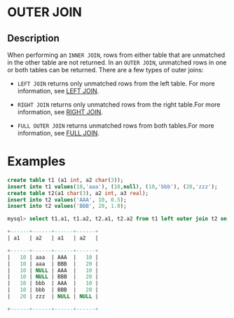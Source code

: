 # **OUTER JOIN**

## **Description**

When performing an ``INNER JOIN``, rows from either table that are unmatched in the other table are not returned. In an ``OUTER JOIN``, unmatched rows in one or both tables can be returned. There are a few types of outer joins:

- ``LEFT JOIN`` returns only unmatched rows from the left table. For more information, see [LEFT JOIN](left-join.md).

- ``RIGHT JOIN`` returns only unmatched rows from the right table.For more information, see [RIGHT JOIN](right-join.md).

- ``FULL OUTER JOIN`` returns unmatched rows from both tables.For more information, see [FULL JOIN](full-join.md).

# **Examples**

```sql
create table t1 (a1 int, a2 char(3));
insert into t1 values(10,'aaa'), (10,null), (10,'bbb'), (20,'zzz');
create table t2(a1 char(3), a2 int, a3 real);
insert into t2 values('AAA', 10, 0.5);
insert into t2 values('BBB', 20, 1.0);

mysql> select t1.a1, t1.a2, t2.a1, t2.a2 from t1 left outer join t2 on t1.a1=10;

+------+------+------+------+
| a1   | a2   | a1   | a2   |

+------+------+------+------+
|   10 | aaa  | AAA  |   10 |
|   10 | aaa  | BBB  |   20 |
|   10 | NULL | AAA  |   10 |
|   10 | NULL | BBB  |   20 |
|   10 | bbb  | AAA  |   10 |
|   10 | bbb  | BBB  |   20 |
|   20 | zzz  | NULL | NULL |

+------+------+------+------+
```
